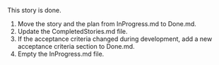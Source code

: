 This story is done.

1. Move the story and the plan from InProgress.md to Done.md.
2. Update the CompletedStories.md file.
3. If the acceptance criteria changed during development, add a new acceptance criteria section to Done.md.
4. Empty the InProgress.md file.

